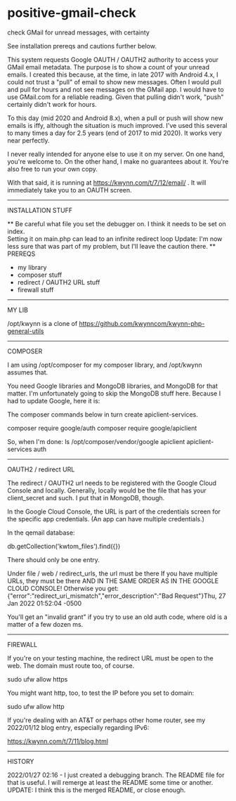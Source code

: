 # positive-gmail-check
check GMail for unread messages, with certainty

See installation prereqs and cautions further below.

This system requests Google OAUTH / OAUTH2 authority to access your GMail email metadata.  The purpose is to show a count of your unread emails.  I created 
this because, at the time, in late 2017 with Android 4.x, I could not trust a "pull" of email to show new messages.  Often I would pull and pull for hours
and not see messages on the GMail app.  I would have to use GMail.com for a reliable reading.  Given that pulling didn't work, "push" certainly didn't work 
for hours.

To this day (mid 2020 and Android 8.x), when a pull or push will show new emails is iffy, although the situation is much improved.   I've used this several 
to many times a day for 2.5 years (end of 2017 to mid 2020).  It works very near perfectly.  

I never really intended for anyone else to use it on my server.  On one hand, you're welcome to.  On the other hand, I make no guarantees about 
it.  You're also free to run your own copy.

With that said, it is running at https://kwynn.com/t/7/12/email/  .  It will immediately take you to an OAUTH screen.
******

INSTALLATION STUFF

**
Be careful what file you set the debugger on.  I think it needs to be set on index.  
Setting it on main.php can lead to an infinite redirect loop
Update: I'm now less sure that was part of my problem, but I'll leave the caution there.
**
PREREQS

* my library
* composer stuff
* redirect / OAUTH2 URL stuff
* firewall stuff

*****
MY LIB

/opt/kwynn is a clone of https://github.com/kwynncom/kwynn-php-general-utils
*********

COMPOSER

I am using /opt/composer for my composer library, and /opt/kwynn assumes that.

You need Google libraries and MongoDB libraries, and MongoDB for that matter.  I'm unfortunately going to skip the MongoDB stuff here.
Because I had to update Google, here it is:

The composer commands below in turn create apiclient-services.

composer require google/auth
composer require google/apiclient

So, when I'm done:
ls /opt/composer/vendor/google
apiclient  apiclient-services  auth

***********
OAUTH2 / redirect URL

The redirect / OAUTH2 url needs to be registered with the Google Cloud Console and locally.  Generally, locally would be the 
file that has your client_secret and such.  I put that in MongoDB, though.

In the Google Cloud Console, the URL is part of the credentials screen for the specific app credentials.  (An app can have multiple credentials.)

In the qemail database:

db.getCollection('kwtom_files').find({})

There should only be one entry.

Under file / web / redirect_urls, the url must be there 
If you have multiple URLs, they must be there AND IN THE SAME ORDER AS IN THE GOOGLE CLOUD CONSOLE!
Otherwise you get:
{"error":"redirect_uri_mismatch","error_description":"Bad Request"}Thu, 27 Jan 2022 01:52:04 -0500

You'll get an "invalid grant" if you try to use an old auth code, where old is a matter of a few dozen ms.

***********
FIREWALL

If you're on your testing machine, the redirect URL must be open to the web.
The domain must route too, of course.

sudo ufw allow https

You might want http, too, to test the IP before you set to domain:

sudo ufw allow http

If you're dealing with an AT&T or perhaps other home router, see my 2022/01/12 blog entry, especially regarding IPv6:

https://kwynn.com/t/7/11/blog.html

**********

HISTORY

2022/01/27 02:16 - I just created a debugging branch.  The README file for that is useful.  I will remerge at least the README some time or another.
    UPDATE: I think this is the merged README, or close enough.  
